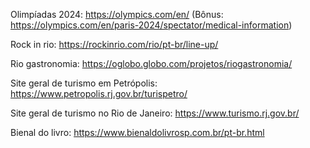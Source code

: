 Olimpíadas 2024:
https://olympics.com/en/
(Bônus:
https://olympics.com/en/paris-2024/spectator/medical-information)

Rock in rio:
https://rockinrio.com/rio/pt-br/line-up/

Rio gastronomia:
https://oglobo.globo.com/projetos/riogastronomia/

Site geral de turismo em Petrópolis:
https://www.petropolis.rj.gov.br/turispetro/

Site geral de turismo no Rio de Janeiro:
https://www.turismo.rj.gov.br/

Bienal do livro:
https://www.bienaldolivrosp.com.br/pt-br.html
